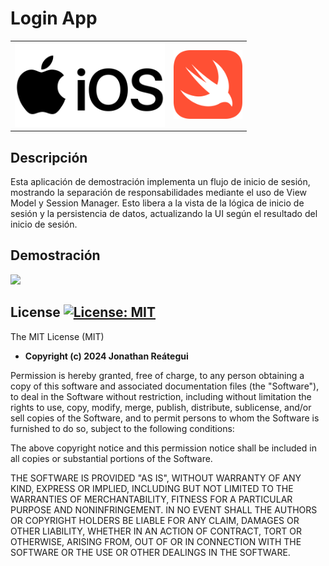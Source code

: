 # Login App

<table>
  <tr>
    <td><img src="./docs/logo/iOS-logo.png" width="240" /></td>
    <td><img src="./docs/logo/Swift-logo.png" width="110" /></td>
  </tr>
</table>

## Descripción

Esta aplicación de demostración implementa un flujo de inicio de sesión, mostrando la separación de responsabilidades mediante el uso de View Model y Session Manager. Esto libera a la vista de la lógica de inicio de sesión y la persistencia de datos, actualizando la UI según el resultado del inicio de sesión.

## Demostración

<img width="250" src="./docs/demo/Login_Demo.gif"/>

## License [![License: MIT](https://img.shields.io/badge/License-MIT-yellow.svg)](https://opensource.org/licenses/MIT)

The MIT License (MIT)

- **Copyright (c) 2024 Jonathan Reátegui**

Permission is hereby granted, free of charge, to any person obtaining a copy of this software and associated documentation files (the "Software"), to deal in the Software without restriction, including without limitation the rights to use, copy, modify, merge, publish, distribute, sublicense, and/or sell copies of the Software, and to permit persons to whom the Software is furnished to do so, subject to the following conditions:

The above copyright notice and this permission notice shall be included in all copies or substantial portions of the Software.

THE SOFTWARE IS PROVIDED "AS IS", WITHOUT WARRANTY OF ANY KIND, EXPRESS OR IMPLIED, INCLUDING BUT NOT LIMITED TO THE WARRANTIES OF MERCHANTABILITY, FITNESS FOR A PARTICULAR PURPOSE AND NONINFRINGEMENT. IN NO EVENT SHALL THE AUTHORS OR COPYRIGHT HOLDERS BE LIABLE FOR ANY CLAIM, DAMAGES OR OTHER LIABILITY, WHETHER IN AN ACTION OF CONTRACT, TORT OR OTHERWISE, ARISING FROM, OUT OF OR IN CONNECTION WITH THE SOFTWARE OR THE USE OR OTHER DEALINGS IN THE SOFTWARE.
